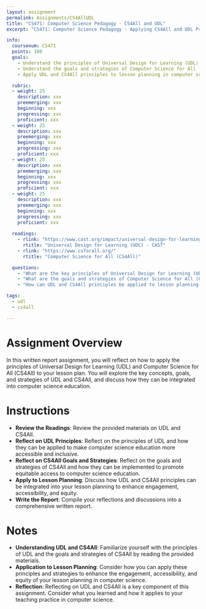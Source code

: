 ```yaml
---
layout: assignment
permalink: Assignments/CS4AllUDL
title: "CS471: Computer Science Pedagogy - CS4All and UDL"
excerpt: "CS471: Computer Science Pedagogy - Applying CS4All and UDL Principles to Lesson Planning"

info:
  coursenum: CS471
  points: 100
  goals:
    - Understand the principles of Universal Design for Learning (UDL)
    - Understand the goals and strategies of Computer Science for All (CS4All)
    - Apply UDL and CS4All principles to lesson planning in computer science

  rubric:
  - weight: 25
    description: xxx
    preemerging: xxx
    beginning: xxx
    progressing: xxx
    proficient: xxx 
  - weight: 25
    description: xxx
    preemerging: xxx
    beginning: xxx
    progressing: xxx
    proficient: xxx 
  - weight: 25
    description: xxx
    preemerging: xxx
    beginning: xxx
    progressing: xxx
    proficient: xxx 
  - weight: 25
    description: xxx
    preemerging: xxx
    beginning: xxx
    progressing: xxx
    proficient: xxx 
    
  readings:
    - rlink: "https://www.cast.org/impact/universal-design-for-learning-udl"
      rtitle: "Universal Design for Learning (UDL) - CAST"
    - rlink: "https://www.csforall.org/"
      rtitle: "Computer Science for All (CS4All)"

  questions:
    - "What are the key principles of Universal Design for Learning (UDL)?"
    - "What are the goals and strategies of Computer Science for All (CS4All)?"
    - "How can UDL and CS4All principles be applied to lesson planning in computer science?"

tags:
  - udl
  - cs4all

---
```


# Assignment Overview
In this written report assignment, you will reflect on how to apply the principles of Universal Design for Learning (UDL) and Computer Science for All (CS4All) to your lesson plan. You will explore the key concepts, goals, and strategies of UDL and CS4All, and discuss how they can be integrated into computer science education.

# Instructions
- **Review the Readings**: Review the provided materials on UDL and CS4All.
- **Reflect on UDL Principles**: Reflect on the principles of UDL and how they can be applied to make computer science education more accessible and inclusive.
- **Reflect on CS4All Goals and Strategies**: Reflect on the goals and strategies of CS4All and how they can be implemented to promote equitable access to computer science education.
- **Apply to Lesson Planning**: Discuss how UDL and CS4All principles can be integrated into your lesson planning to enhance engagement, accessibility, and equity.
- **Write the Report**: Compile your reflections and discussions into a comprehensive written report.

# Notes
- **Understanding UDL and CS4All**: Familiarize yourself with the principles of UDL and the goals and strategies of CS4All by reading the provided materials.
- **Application to Lesson Planning**: Consider how you can apply these principles and strategies to enhance the engagement, accessibility, and equity of your lesson planning in computer science.
- **Reflection**: Reflecting on UDL and CS4All is a key component of this assignment. Consider what you learned and how it applies to your teaching practice in computer science.
